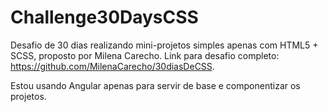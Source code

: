 # Challenge30DaysCSS

Desafio de 30 dias realizando mini-projetos simples apenas com HTML5 + SCSS, proposto por Milena Carecho.
Link para desafio completo: https://github.com/MilenaCarecho/30diasDeCSS.

Estou usando Angular apenas para servir de base e componentizar os projetos.
